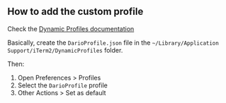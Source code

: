 ## How to add the custom profile

Check the [Dynamic Profiles documentation](https://www.iterm2.com/documentation-dynamic-profiles.html)

Basically, create the `DarioProfile.json` file in the `~/Library/Application Support/iTerm2/DynamicProfiles` folder.

Then:

1. Open Preferences > Profiles
2. Select the `DarioProfile` profile
3. Other Actions > Set as default
